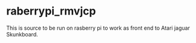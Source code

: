 # raberrypi_rmvjcp
This is source to be run on rasberry pi to work as front end to Atari jaguar Skunkboard. 

